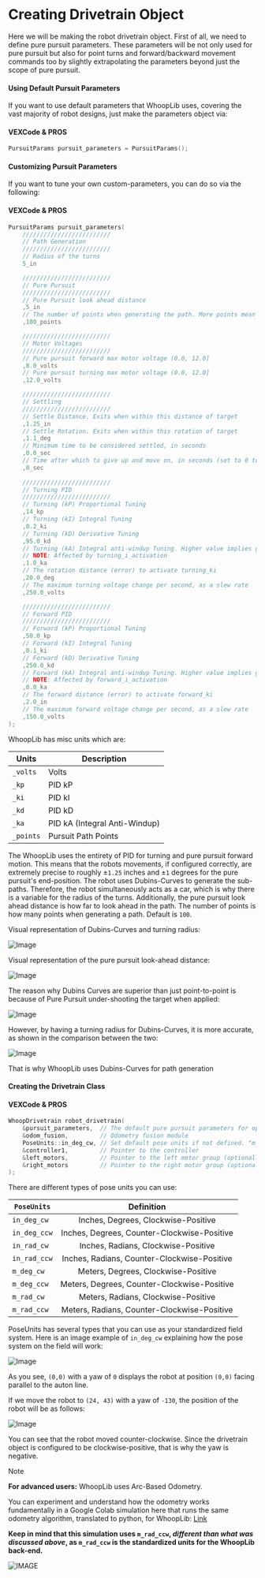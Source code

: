 # Creating Drivetrain Object

Here we will be making the robot drivetrain object. First of all, we need to define pure pursuit parameters. These parameters will be not only used for pure pursuit but also for point turns and forward/backward movement commands too by slightly extrapolating the parameters beyond just the scope of pure pursuit.

<!-- tabs:start -->

#### **Using Default Pursuit Parameters**


If you want to use default parameters that WhoopLib uses, covering the vast majority of robot designs, just make the parameters object via:

<!-- tabs:start -->

#### **VEXCode & PROS**

```cpp
PursuitParams pursuit_parameters = PursuitParams();
```

<!-- tabs:end -->

#### **Customizing Pursuit Parameters**

If you want to tune your own custom-parameters, you can do so via the following:

<!-- tabs:start -->

#### **VEXCode & PROS**

```cpp
PursuitParams pursuit_parameters(
    /////////////////////////
    // Path Generation
    /////////////////////////
    // Radius of the turns
    5_in 

    /////////////////////////
    // Pure Pursuit
    /////////////////////////
    // Pure Pursuit look ahead distance
    ,5_in
    // The number of points when generating the path. More points mean higher detail of the path, but at a higher computational cost
    ,100_points 

    /////////////////////////
    // Motor Voltages
    /////////////////////////
    // Pure pursuit forward max motor voltage (0.0, 12.0]
    ,8.0_volts
    // Pure pursuit turning max motor voltage (0.0, 12.0]
    ,12.0_volts

    /////////////////////////
    // Settling
    /////////////////////////
    // Settle Distance. Exits when within this distance of target
    ,1.25_in
    // Settle Rotation. Exits when within this rotation of target
    ,1.1_deg
    // Minimum time to be considered settled, in seconds
    ,0.0_sec
    // Time after which to give up and move on, in seconds (set to 0 to disable)
    ,0_sec
    
    /////////////////////////
    // Turning PID
    /////////////////////////
    // Turning (kP) Proportional Tuning
    ,14_kp
    // Turning (kI) Integral Tuning
    ,0.2_ki
    // Turning (kD) Derivative Tuning
    ,95.0_kd
    // Turning (kA) Integral anti-windup Tuning. Higher value implies greater anti-windup near error=0. 
    // NOTE: Affected by turning_i_activation
    ,1.0_ka
    // The rotation distance (error) to activate turning_ki
    ,20.0_deg
    // The maximum turning voltage change per second, as a slew rate
    ,250.0_volts

    /////////////////////////
    // Forward PID
    /////////////////////////
    // Forward (kP) Proportional Tuning
    ,50.0_kp
    // Forward (kI) Integral Tuning
    ,0.1_ki
    // Forward (kD) Derivative Tuning
    ,250.0_kd
    // Forward (kA) Integral anti-windup Tuning. Higher value implies greater anti-windup near error=0. 
    // NOTE: Affected by forward_i_activation
    ,0.0_ka
    // The forward distance (error) to activate forward_ki
    ,2.0_in
    // The maximum forward voltage change per second, as a slew rate
    ,150.0_volts
);
```

<!-- tabs:end -->

WhoopLib has misc units which are:

| Units | Description |
| --- | --- |
| `_volts` | Volts |
| `_kp` | PID kP |
| `_ki` | PID kI |
| `_kd` | PID kD |
| `_ka` | PID kA (Integral Anti-Windup)|
| `_points` | Pursuit Path Points |

The WhoopLib uses the entirety of PID for turning and pure pursuit forward motion. This means that the robots movements, if configured correctly, are extremely precise to roughly ±```1.25``` inches and ±```1``` degrees for the pure pursuit's end-position. The robot uses Dubins-Curves to generate the sub-paths. Therefore, the robot simultaneously acts as a car, which is why there is a variable for the radius of the turns. Additionally, the pure pursuit look ahead distance is how far to look ahead in the path. The number of points is how many points when generating a path. Default is ```100```.

Visual representation of Dubins-Curves and turning radius:

![Image](../images/Dubins.png)

Visual representation of the pure pursuit look-ahead distance:

![Image](../images/PurePursuit.png)

The reason why Dubins Curves are superior than just point-to-point is because of Pure Pursuit under-shooting the target when applied:

![Image](../images/PurePursuitP2P.png)

However, by having a turning radius for Dubins-Curves, it is more accurate, as shown in the comparison between the two:

![Image](../images/DubinsvsEuclidian.png)

That is why WhoopLib uses Dubins-Curves for path generation

<!-- tabs:end -->

#### Creating the Drivetrain Class

<!-- tabs:start -->

#### **VEXCode & PROS**

```cpp
WhoopDrivetrain robot_drivetrain(
    &pursuit_parameters,  // The default pure pursuit parameters for operating the robot in autonomous
    &odom_fusion,         // Odometry fusion module
    PoseUnits::in_deg_cw, // Set default pose units if not defined. "m_deg_cw" means "meters, degrees, clockwise-positive yaw", "in_deg_ccw" means "inches, degrees, counter-clockwise-positive yaw", and so forth.
    &controller1,         // Pointer to the controller
    &left_motors,         // Pointer to the left motor group (optionally can be a list of motors as well)
    &right_motors         // Pointer to the right motor group (optionally can be a list of motors as well)
);
```

<!-- tabs:end -->

There are different types of pose units you can use:

| ```PoseUnits```     | Definition | 
|----------|:--------:|
| ```in_deg_cw```    | Inches, Degrees, Clockwise-Positive     |
| ```in_deg_ccw```    | Inches, Degrees, Counter-Clockwise-Positive     |
| ```in_rad_cw```    | Inches, Radians, Clockwise-Positive     |
| ```in_rad_ccw```    | Inches, Radians, Counter-Clockwise-Positive     |
| ```m_deg_cw```    | Meters, Degrees, Clockwise-Positive     |
| ```m_deg_ccw```    | Meters, Degrees, Counter-Clockwise-Positive     |
| ```m_rad_cw```    | Meters, Radians, Clockwise-Positive     |
| ```m_rad_ccw```    | Meters, Radians, Counter-Clockwise-Positive     |

PoseUnits has several types that you can use as your standardized field system. Here is an image example of ```in_deg_cw``` explaining how the pose system on the field will work:

![Image](../images/OdomUnits.png)

As you see, ```(0,0)``` with a yaw of ```0``` displays the robot at position ```(0,0)``` facing parallel to the auton line.

If we move the robot to ```(24, 43)``` with a yaw of ```-130```, the position of the robot will be as follows:

![Image](../images/OdomUnitsExample.png)

You can see that the robot moved counter-clockwise. Since the drivetrain object is configured to be clockwise-positive, that is why the yaw is negative.

> [!NOTE]
> **For advanced users:**
> WhoopLib uses Arc-Based Odometry.
>
> You can experiment and understand how the odometry works fundamentally in a Google Colab simulation here that runs the same odometry algorithm, translated to python, for WhoopLib: [Link](https://colab.research.google.com/drive/1I8B1reBHYpIm5ouvHNZfJpyALnaH1iP1?usp=sharing#scrollTo=Fkxq6NiFp4v2)
>
> **Keep in mind that this simulation uses `m_rad_ccw`, _different than what was discussed above_, as `m_rad_ccw` is the standardized units for the WhoopLib back-end.**
>
> ![IMAGE](../images/trajectory.gif)
